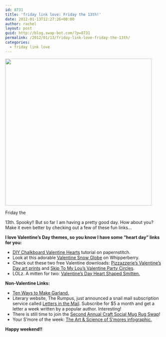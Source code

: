 ```yaml
---
id: 8731
title: 'friday link love: Friday the 13th!'
date: 2012-01-13T12:27:26+00:00
author: rachel
layout: post
guid: http://blog.swap-bot.com/?p=8731
permalink: /2012/01/13/friday-link-love-friday-the-13th/
categories:
  - friday link love
---
```

[<img src="http://blog.swap-bot.com/wp-content/uploads/2012/01/tape.png" alt="" title="tape" width="470" height="470" class="alignnone size-full wp-image-8732" srcset="http://blog.swap-bot.com/wp-content/uploads/2012/01/tape-150x150.png 150w, http://blog.swap-bot.com/wp-content/uploads/2012/01/tape-300x300.png 300w, http://blog.swap-bot.com/wp-content/uploads/2012/01/tape.png 470w" sizes="(max-width: 470px) 100vw, 470px" />](http://www.flickr.com/photos/rlj/6686772727/in/photostream/)

Friday the 

<div style="display: none">
  <a href='http://cialispricee.com/' title='cialis from canada'>cialis from canada</a>
</div>

13th. Spooky!! But so far I am having a pretty good day. How about you? Make it even better by checking out a few of these fun links&#8230;

**I love Valentine&#8217;s Day themes, so you know I have some &#8220;heart day&#8221; links for you:**

  * [DIY Chalkboard Valentine Hearts](http://papernstitchblog.com/2012/01/11/diy-chalkboard-valentine-hearts/) tutorial on papernstitch.
  * Look at this adorable [Valentine Snow Globe](http://whipperberry.com/2012/01/valentine-snow-globe-anthro-inspired.html) on Whipperberry.
  * Check out these two free Valentine downloads: [Pizzazzerie&#8217;s Valentine&#8217;s Day art prints](http://pizzazzerie.com/holidays/freebie-valentines-day-art-prints/) and [Skip To My Lou&#8217;s Valentine Party Circles](http://www.skiptomylou.org/2012/01/11/free-valentine-party-circles/).
  * LOLz. A mitten for two: [Valentine&#8217;s Day Heart Shaped Smitten.](http://www.etsy.com/listing/65326085/valentines-day-heart-shaped-smitten)

**Non-Valentine Links:**

  * [Ten Ways to Make Garland.](http://abeautifulmess.typepad.com/my_weblog/2011/10/10-ways-to-make-a-garland.html)
  * Literary website, The Rumpus, just announced a snail mail subscription service called [Letters in the Mail](http://therumpus.net/2012/01/announcing-letters-in-the-mail/). Subscribe for $5 a month and get a letter a week written by a popular author. Interesting!
  * There is still time to join the [Second Annual Craft Social Mug Rug Swap](http://craftsocial.net/?p=465)!
  * Your S&#8217;more of the week: [The Art & Science of S&#8217;mores infographic.](http://www.rei.com/images/the-art-and-science-of-smores.gif)

**Happy weekend!!**